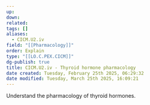 ```yaml
---
up: 
down: 
related: 
tags: []
aliases:
  - CICM.U2.iv
field: "[[Pharmacology]]"
order: Explain
type: "[[LO.C.PEX.CICM]]"
dg-publish: true
title: CICM.U2.iv - Thyroid hormone pharmacology
date created: Tuesday, February 25th 2025, 06:29:32
date modified: Tuesday, March 25th 2025, 16:09:21
---
```


Understand the pharmacology of thyroid hormones.
